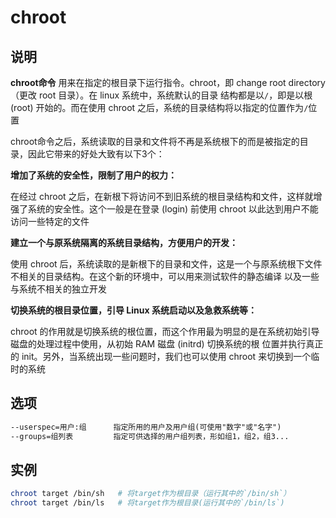 # chroot

## 说明

**chroot命令** 用来在指定的根目录下运行指令。chroot，即 change root directory （更改 root 目录）。在 linux 系统中，系统默认的目录
结构都是以`/`，即是以根 (root) 开始的。而在使用 chroot 之后，系统的目录结构将以指定的位置作为`/`位置

chroot命令之后，系统读取的目录和文件将不再是系统根下的而是被指定的目录，因此它带来的好处大致有以下3个：

 **增加了系统的安全性，限制了用户的权力：** 

在经过 chroot 之后，在新根下将访问不到旧系统的根目录结构和文件，这样就增强了系统的安全性。这个一般是在登录 (login) 前使用 chroot
以此达到用户不能访问一些特定的文件

 **建立一个与原系统隔离的系统目录结构，方便用户的开发：** 

使用 chroot 后，系统读取的是新根下的目录和文件，这是一个与原系统根下文件不相关的目录结构。在这个新的环境中，可以用来测试软件的静态编译
以及一些与系统不相关的独立开发

 **切换系统的根目录位置，引导 Linux 系统启动以及急救系统等：** 

chroot 的作用就是切换系统的根位置，而这个作用最为明显的是在系统初始引导磁盘的处理过程中使用，从初始 RAM 磁盘 (initrd) 切换系统的根
位置并执行真正的 init。另外，当系统出现一些问题时，我们也可以使用 chroot 来切换到一个临时的系统

## 选项

```markdown
--userspec=用户:组      指定所用的用户及用户组(可使用"数字"或"名字")
--groups=组列表         指定可供选择的用户组列表，形如组1，组2，组3...
```

## 实例

```bash
chroot target /bin/sh   # 将target作为根目录（运行其中的`/bin/sh`）
chroot target /bin/ls   # 将target作为根目录(运行其中的`/bin/ls`)

```

